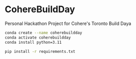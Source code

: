 # CohereBuildDay
Personal Hackathon Project for Cohere's Toronto Build Daya

```bash
conda create --name coherebuildday
conda activate coherebuildday
conda install python=3.11
```

```bash
pip install -r requirements.txt
```